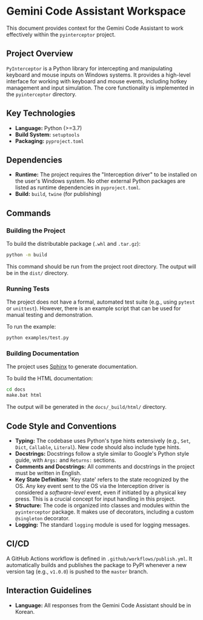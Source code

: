 # Gemini Code Assistant Workspace

This document provides context for the Gemini Code Assistant to work effectively within the `pyinterceptor` project.

## Project Overview

`PyInterceptor` is a Python library for intercepting and manipulating keyboard and mouse inputs on Windows systems. It provides a high-level interface for working with keyboard and mouse events, including hotkey management and input simulation. The core functionality is implemented in the `pyinterceptor` directory.

## Key Technologies

- **Language:** Python (>=3.7)
- **Build System:** `setuptools`
- **Packaging:** `pyproject.toml`

## Dependencies

- **Runtime:** The project requires the "Interception driver" to be installed on the user's Windows system. No other external Python packages are listed as runtime dependencies in `pyproject.toml`.
- **Build:** `build`, `twine` (for publishing)

## Commands

### Building the Project

To build the distributable package (`.whl` and `.tar.gz`):

```bash
python -m build
```
This command should be run from the project root directory. The output will be in the `dist/` directory.

### Running Tests

The project does not have a formal, automated test suite (e.g., using `pytest` or `unittest`). However, there is an example script that can be used for manual testing and demonstration.

To run the example:

```bash
python examples/test.py
```

### Building Documentation

The project uses [Sphinx](https://www.sphinx-doc.org/) to generate documentation.

To build the HTML documentation:

```bash
cd docs
make.bat html
```
The output will be generated in the `docs/_build/html/` directory.

## Code Style and Conventions

- **Typing:** The codebase uses Python's type hints extensively (e.g., `Set`, `Dict`, `Callable`, `Literal`). New code should also include type hints.
- **Docstrings:** Docstrings follow a style similar to Google's Python style guide, with `Args:` and `Returns:` sections.
- **Comments and Docstrings:** All comments and docstrings in the project must be written in English.
- **Key State Definition:** 'Key state' refers to the state recognized by the OS. Any key event sent to the OS via the Interception driver is considered a *software-level* event, even if initiated by a physical key press. This is a crucial concept for input handling in this project.
- **Structure:** The code is organized into classes and modules within the `pyinterceptor` package. It makes use of decorators, including a custom `@singleton` decorator.
- **Logging:** The standard `logging` module is used for logging messages.

## CI/CD

A GitHub Actions workflow is defined in `.github/workflows/publish.yml`. It automatically builds and publishes the package to PyPI whenever a new version tag (e.g., `v1.0.0`) is pushed to the `master` branch.

## Interaction Guidelines

- **Language:** All responses from the Gemini Code Assistant should be in Korean.